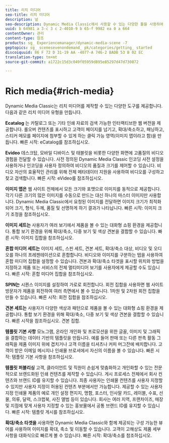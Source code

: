 ```yaml
---
title: 리치 미디어
seo-title: 리치 미디어
description: 널
seo-description: Dynamic Media Classic에서 사용할 수 있는 다양한 툴을 사용하여 리치 미디어를 제작할 수 있습니다.
uuid: b 64981 a 3-c 3 c 2-4010-9 b 65-f 9982 ea 0 a 664
contentOwner: 관리
content-type: 참조
products: sg_ Experiencemanager/dynamic-media-scene -7
geptopics: sg_ scenesevenondemand_ pk/categories/getting_ started
discoiquuid: 86 F 72 D 31-19 AA -4077-A 746-2 BADB 53 B 02 EC
translation-type: tm+mt
source-git-commit: a1722c15d3c049f05959d895e85297d47d730872

---
```



# Rich media{#rich-media}

Dynamic Media Classic는 리치 미디어를 제작할 수 있는 다양한 도구를 제공합니다. 다음과 같은 리치 미디어 유형을 만듭니다.

**Ecatalog** 는 카탈로그 또는 기타 인쇄 자료의 검색 가능한 인터랙티브한 웹 버전을 제공합니다. 롤오버 컨텐츠를 표시하고 고객이 페이지를 넘기고, 확대/축소하고, 패닝하고, 스티커 메모를 페이지에 첨부할 수 있게 하는 클릭 가능 영역(이미지 맵이라고 함)을 만듭니다. 빠른 시작: eCatalog를 참조하십시오.

**Evideo** 데스크탑, 모바일 디바이스 및 태블릿을 비롯한 다양한 화면에 고품질의 비디오 경험을 전달할 수 있습니다. 사전 정의된 Dynamic Media Classic 인코딩 사전 설정을 사용하거나 인코딩을 사용자 정의하여 비디오의 품질과 크기를 제어할 수 있습니다. 비디오 자산의 효율적인 관리를 위해 전체 메타데이터 지원을 사용하여 비디오를 구성하고 찾고 검색합니다. 빠른 시작: eVideo를 참조하십시오.

**이미지 맵은** 웹 사이트 전체에서 모든 크기와 포맷으로 이미지를 동적으로 제공합니다. 각기 다른 크기의 많은 이미지를 수동으로 만드는 대신 하나의 마스터 이미지만 사용합니다. Dynamic Media Classic에서 요청된 이미지를 전달하면 이미지 크기가 최적화되어 크기, 형식, 두께, 품질 및 선명하게 하기 결과가 나타납니다. 빠른 시작: 이미지 크기 조정을 참조하십시오.

**이미지 세트는** 사용자가 여러 보기에서 제품을 볼 수 있는 대화형 쇼핑 환경을 제공합니다. 통합 보기 환경을 위해 확대/축소, 다중 보기 및 색상 견본을 결합할 수 있습니다. 빠른 시작: 이미지 집합을 참조하십시오.

**혼합 미디어 세트는** 이미지 세트, 스핀 세트, 견본 세트, 확대/축소 대상, 비디오 및 오디오를 하나의 프레젠테이션으로 혼합합니다. 비디오와 이미지를 구분하는 탭을 사용하여 혼합 미디어 집합을 설정할 수 있습니다. 견본과 확대/축소 타겟을 표시할 위치와 방법을 지정하고 제품 또는 서비스의 전체 멀티미디어 보기를 사용자에게 제공할 수도 있습니다. 빠른 시작: 혼합 미디어 집합을 참조하십시오.

**SPIN는** 시퀀스 이미지를 설정하여 가로로 회전합니다. 회전 집합을 사용하면 웹 사이트 방문자가 제품을 회전하여 여러 측면에서 볼 수 있습니다. 1차원 및 2차원 회전 집합을 만들 수 있습니다. 빠른 시작: 회전 집합을 참조하십시오.

**견본 세트는** 사용자가 다양한 색상과 패턴으로 제품을 볼 수 있는 대화형 쇼핑 환경을 제공합니다. 통합 보기 환경을 위해 확대/축소, 다중 보기 및 색상 견본을 결합할 수 있습니다. 빠른 시작을 참조하십시오. 견본 집합.

**템플릿 기본 사항** 모노그램, 온라인 개인화 및 프로모션을 위한 글꼴, 이미지 및 그래픽을 결합하는 데이터 기반의 템플릿을 만듭니다. 예를 들어 판매 또는 다른 판촉 활동 그래픽을 제품 이미지 위에 겹치거나 고객 이름을 티셔츠나 커피 머그잔에 배치합니다. 고객이 받은 이메일 메시지나 인쇄물 브로셔에서 자신의 이름을 볼 수 있습니다. 빠른 시작: 템플릿 기본 사항을 참조하십시오.

**템플릿 퍼블리싱** 고객, 클라이언트 및 직원이 손쉽게 맞춤화하고 개인화할 수 있는 전문적으로 브랜드화된 인쇄 컨텐츠를 제작할 수 있습니다. 게시 프로세스 전체에서 회사 컨텐츠와 브랜드 ID를 유지할 수 있습니다. 최종 사용자는 인쇄물 컨텐츠를 사용자 지정할 수 있지만 사용자 지정이 허용된 컨텐츠 부분에서만 가능합니다. 제공할 수 있는 사용자 지정 인쇄물 제품의 예로 개인 설정 편지지, 명함, 포스터, 인사말 카드, 레이블, 수표, 선물, 의류, 달력, 스크랩북, 사진 앨범 등이 있습니다. 회사는 여러 지역, 프랜차이즈, 매장 및 지점에 맞게 사용자 지정할 수 있는 홍보물에서 공통 브랜드 ID를 유지할 수 있습니다. 빠른 시작: 템플릿 게시를 참조하십시오.

**확대/축소 타겟을** 사용하면 Dynamic Media Classic와 함께 제공되는 구성 가능한 뷰어를 사용하여 이미지를 확대, 축소 및 이동할 수 있습니다. 고객이 고해상도 제품 세부 사항을 대화식으로 빠르게 볼 수 있습니다. 빠른 시작: 확대/축소를 참조하십시오.
